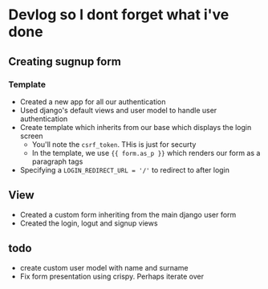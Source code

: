 # Devlog so I dont forget what i've done

## Creating sugnup form

### Template

- Created a new app for all our authentication
- Used django's default views and user model to handle user authentication
- Create template which inherits from our base which displays the login screen
  - You'll note the `csrf_token`. THis is just for securty
  - In the template, we use `{{ form.as_p }}` which renders our form as a
    paragraph tags
- Specifying a `LOGIN_REDIRECT_URL = '/'` to redirect to after login

## View

- Created a custom form inheriting from the main django user form
- Created the login, logut and signup views

## todo

- create custom user model with name and surname
- Fix form presentation using crispy. Perhaps iterate over
